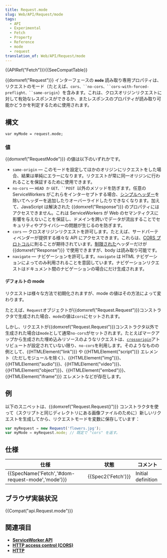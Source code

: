 ```yaml
---
title: Request.mode
slug: Web/API/Request/mode
tags:
  - API
  - Experimental
  - Fetch
  - Property
  - Reference
  - mode
  - request
translation_of: Web/API/Request/mode
---
```

{{APIRef("Fetch")}}{{SeeCompatTable}}

{{domxref("Request")}} インターフェースの **`mode`** 読み取り専用プロパティは、リクエストのモード（たとえば、` cors、``no-cors、``cors-with-forced-preflight、``same-origin `）を含みます。これは、クロスオリジンリクエストに対して有効なレスポンスができるか、またレスポンスのプロパティが読み取り可能かどうかを判定するために使用されます。

## 構文

```
var myMode = request.mode;
```

### 値

{{domxref("RequestMode")}} の値は以下のいずれかです。

- `same-origin` — このモードを設定してほかのオリジンにリクエストをした場合、結果は単純にエラーになります。リクエストが常に同一オリジンに行われることを保証するために使用できます。
- `no-cors` — `HEAD か` ` GET、``POST  `以外のメソッドを防ぎます。任意の ServiceWorkers がこれらをインターセプトする場合、[シンプルヘッダー](https://fetch.spec.whatwg.org/#simple-header)を除いてヘッダーを追加したりオーバーライドしたりできなくなります。加えて、JavaScript は解決された {{domxref("Response")}} のプロパティにはアクセスできません。これは ServiceWorkers が Web のセマンティクスに影響を与えないことを保証し、ドメインを跨いでデータが流出することでセキュリティやプライバシーの問題が生じるのを防ぎます。
- `cors` — クロスオリジンリクエストを許可します。たとえば、サードパーティベンダーが提供する様々な API にアクセスできます。これらは、[CORS プロトコル](/ja/docs/Web/HTTP/Access_control_CORS)に則ることが期待されています。[制限された](https://fetch.spec.whatwg.org/#concept-filtered-response-cors)ヘッダーだけが {{domxref("Response")}} で使用できますが、body は読み取り可能です。
- `navigate` — ナビゲーションを許可します。`navigate` は HTML ナビゲーションによってのみ利用されることを意図しています。ナビゲーションリクエストはドキュメント間のナビゲーションの場合にだけ生成されます。

#### デフォルトの mode

リクエストは様々な方法で初期化されますが、mode の値はその方法によって変わります。

たとえば、`Request`オブジェクトが{{domxref("Request.Request")}}コンストラクタで生成された場合、`mode`の値は`cors`にセットされます。

しかし、リクエストが{{domxref("Request.Request")}}コンストラクタ以外で生成された場合は`mode`として通常`no-cors`がセットされます。たとえばマークアップから生成された埋め込みリソースのようなリクエストは、[`crossorigin`](/ja/docs/Web/HTML/CORS_settings_attributes)アトリビュートが設定されていない限り、`no-cors`を利用します。そのようなものの例として、{{HTMLElement("link")}} や {{HTMLElement("script")}} エレメント（ただしモジュールを除く）、{{HTMLElement("img")}}、{{HTMLElement("audio")}}、{{HTMLElement("video")}}、{{HTMLElement("object")}}、{{HTMLElement("embed")}}、{{HTMLElement("iframe")}} エレメントなどが存在します。

## 例

以下のスニペットは、{{domxref("Request.Request()")}} コンストラクタを使って（スクリプトと同じディレクトリにある画像ファイルのために）新しいリクエストを生成してから、リクエストモードを変数に保存しています：

```js
var myRequest = new Request('flowers.jpg');
var myMode = myRequest.mode; // 既定で "cors" を返す。
```

## 仕様

| 仕様                                                             | 状態                     | コメント           |
| ---------------------------------------------------------------- | ------------------------ | ------------------ |
| {{SpecName('Fetch','#dom-request-mode','mode')}} | {{Spec2('Fetch')}} | Initial definition |

## ブラウザ実装状況

{{Compat("api.Request.mode")}}

## 関連項目

- [**ServiceWorker API**](/ja/docs/Web/API/ServiceWorker_API)
- [**HTTP access control (CORS)**](/ja/docs/Web/HTTP/Access_control_CORS)
- [**HTTP**](/ja/docs/Web/HTTP)
